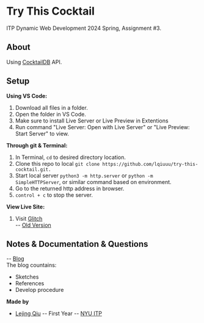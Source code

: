 # Try This Cocktail
ITP Dynamic Web Development 2024 Spring, Assignment #3.

## About
Using [CocktailDB](https://www.thecocktaildb.com/api.php) API.

## Setup

**Using VS Code:**
1. Download all files in a folder.
2. Open the folder in VS Code.
3. Make sure to install Live Server or Live Preview in Extentions
4. Run command "Live Server: Open with Live Server" or "Live Preview: Start Server" to view.

**Through git & Terminal:**
1. In Terminal, `cd` to desired directory location.
2. Clone this repo to local `git clone https://github.com/lqiuuu/try-this-cocktail.git.`
3. Start local server `python3 -m http.server` or `python -m SimpleHTTPServer`, or similar command based on environment.
4. Go to the returned http address in browser.
5. `control + c` to stop the server.

**View Live Site:**<br />
1. Visit [Glitch](https://relic-legend-cement.glitch.me)<br />
  -- [Old Version](https://pineapple-bald-abrosaurus.glitch.me)

## Notes & Documentation & Questions
-- [Blog](https://lejingqiu.notion.site/Assignment-3-API-080900246f5a47f49d0af9d02ccf9364?pvs=4)<br />
The blog countains:
* Sketches
* References
* Develop procedure


**Made by**

* [Lejing Qiu](https://lejingqiu.com) -- First Year -- [NYU ITP](https://itp.nyu.edu)